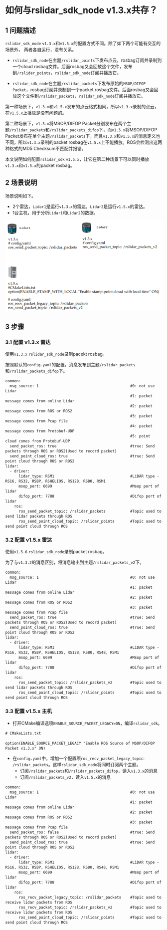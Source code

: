 # 如何与rslidar_sdk_node v1.3.x共存？

## 1 问题描述

`rslidar_sdk_node` `v1.3.x`和`v1.5.x`的配置方式不同。除了如下两个可能有交互的场景外， 两者各自运行，没有关系。

+ `rslidar_sdk_node`在主题`/rslidar_points`下发布点云，rosbag订阅并录制到一个cloud rosbag文件。后面rosbag又会回放这个文件，发布到`/rslidar_points`，`rslidar_sdk_node`订阅并播放它。

+ `rslidar_sdk_node`在主题`/rslidar_packets`下发布原始的`MSOP/DIFOP Packet`，rosbag订阅并录制到一个packet rosbag文件。后面rosbag又会回放这个文件到`/rslidar_packets`，`rslidar_sdk_node`订阅并播放它。

第一种场景下，`v1.3.x`和`v1.5.x`发布的点云格式相同，所以`v1.3.x`录制的点云，在`v1.5.x`上播放是没有问题的。

第二种场景下，`v1.3.x`将MSOP/DIFOP Packet分别发布在两个主题`/rslidar_packets`和`/rslidar_packets_difop`下，而`v1.5.x`将MSOP/DIFOP Packet发布在单个主题`/rslidar_packets`下，而且`v1.3.x`和`v1.5.x`的消息定义也不同，所以`v1.3.x`录制的packet rosbag在`v1.5.x`上不能播放。ROS会检测出这两种格式的MD5 Checksum不匹配并报错。

本文说明如何配置`rslidar_sdk` `v1.5.x`，让它在第二种场景下可以同时播放`v1.3.x`和`v1.5.x`的packet rosbag。

## 2 场景说明

场景说明如下。
+ 2个雷达，`Lidar1`是运行`v1.3.x`的雷达，`Lidar2`是运行`v1.5.x`的雷达。
+ 1台主机，用于分析`Lidar1`和`Lidar2`的数据。

![](./img/20_packet_rosbag.png)

## 3 步骤


### 3.1 配置 v1.3.x 雷达

使用`v1.3.x` `rslidar_sdk_node`录制pacekt rosbag。

按照默认的`config.yaml`的配置，消息发布到主题`/rslidar_packets`和`/rslidar_packets_difop`下。

```
common:
  msg_source: 1                                         #0: not use Lidar
                                                        #1: packet message comes from online Lidar
                                                        #2: packet message comes from ROS or ROS2
                                                        #3: packet message comes from Pcap file
                                                        #4: packet message comes from Protobuf-UDP
                                                        #5: point cloud comes from Protobuf-UDP
  send_packet_ros: true                                 #true: Send packets through ROS or ROS2(Used to record packet)
  send_point_cloud_ros: true                            #true: Send point cloud through ROS or ROS2
lidar:
  - driver:
      lidar_type: RSM1                                  #LiDAR type - RS16, RS32, RSBP, RSHELIOS, RS128, RS80, RSM1
      msop_port: 6699                                   #Msop port of lidar
      difop_port: 7788                                  #Difop port of lidar
    ros:
      ros_send_packet_topic: /rslidar_packets           #Topic used to send lidar packets through ROS
      ros_send_point_cloud_topic: /rslidar_points       #Topic used to send point cloud through ROS
```

### 3.2 配置 v1.5.x 雷达

使用`v1.5.6` `rslidar_sdk_node`录制packet rosbag。

为了与`v1.3.2`的消息区别，将消息输出到主题`/rslidar_packets_v2`下。

```
common:
  msg_source: 1                                         #0: not use Lidar
                                                        #1: packet message comes from online Lidar
                                                        #2: packet message comes from ROS or ROS2
                                                        #3: packet message comes from Pcap file
  send_packet_ros: true                                 #true: Send packets through ROS or ROS2(Used to record packet)
  send_point_cloud_ros: true                            #true: Send point cloud through ROS or ROS2
lidar:
  - driver:
      lidar_type: RSM1                                  #LiDAR type - RS16, RS32, RSBP, RSHELIOS, RS128, RS80, RS48, RSM1
      msop_port: 6699                                   #Msop port of lidar
      difop_port: 7788                                  #Difop port of lidar
    ros:
      ros_send_packet_topic: /rslidar_packets_v2        #Topic used to send lidar packets through ROS
      ros_send_point_cloud_topic: /rslidar_points       #Topic used to send point cloud through ROS
```


### 3.3 配置 v1.5.x 主机

+ 打开CMake编译选项`ENABLE_SOURCE_PACKET_LEGACY=ON`，编译`rslidar_sdk`。

```
# CMakeLists.txt

option(ENABLE_SOURCE_PACKET_LEGACY "Enable ROS Source of MSOP/DIFOP Packet v1.3.x" ON)
```

+ 在`config.yaml`中，增加一个配置项`ros_recv_packet_legacy_topic`: `/rslidar_packets`。这样`rslidar_sdk_node`将同时订阅两个主题。
  + 订阅`/rslidar_packets`和`/rslidar_packets_difop`，读入`v1.3.x`的消息
  + 订阅`/rslidar_packets_v2`，读入`v1.5.x`的消息

```
common:
  msg_source: 1                                         #0: not use Lidar
                                                        #1: packet message comes from online Lidar
                                                        #2: packet message comes from ROS or ROS2
                                                        #3: packet message comes from Pcap file
  send_packet_ros: false                                #true: Send packets through ROS or ROS2(Used to record packet)
  send_point_cloud_ros: true                            #true: Send point cloud through ROS or ROS2
lidar:
  - driver:
      lidar_type: RSM1                                  #LiDAR type - RS16, RS32, RSBP, RSHELIOS, RS128, RS80, RS48, RSM1
      msop_port: 6699                                   #Msop port of lidar
      difop_port: 7788                                  #Difop port of lidar
    ros:
      ros_recv_packet_legacy_topic: /rslidar_packets    #Topic used to receive lidar packets from ROS
      ros_recv_packet_topic: /rslidar_packets_v2        #Topic used to receive lidar packets from ROS
      ros_send_point_cloud_topic: /rslidar_points       #Topic used to send point cloud through ROS
```

